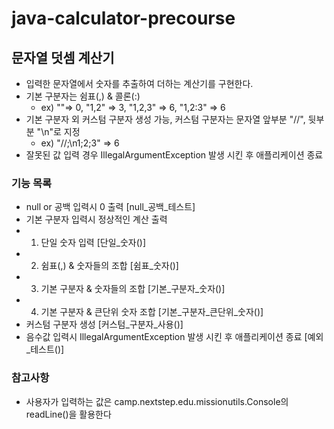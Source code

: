 # java-calculator-precourse

## 문자열 덧셈 계산기
- 입력한 문자열에서 숫자를 추출하여 더하는 계산기를 구현한다.
- 기본 구분자는 쉼표(,) & 콜론(:)
    - ex) ""=> 0, "1,2" => 3, "1,2,3" => 6, "1,2:3" => 6
- 기본 구분자 외 커스텀 구분자 생성 가능, 커스텀 구분자는 문자열 앞부분 "//", 뒷부분 "\n"로 지정
    - ex) "//;\n1;2;3" => 6
- 잘못된 값 입력 경우 IllegalArgumentException 발생 시킨 후 애플리케이션 종료

### 기능 목록
- null or 공백 입력시 0 출력 [null_공백_테스트]
- 기본 구분자 입력시 정상적인 계산 출력
- 1. 단일 숫자 입력 [단일_숫자()]
- 2. 쉼표(,) & 숫자들의 조합 [쉼표_숫자()]
- 3. 기본 구분자 & 숫자들의 조합 [기본_구분자_숫자()]
- 4. 기본 구분자 & 큰단위 숫자 조합 [기본_구분자_큰단위_숫자()]
- 커스텀 구분자 생성 [커스텀_구분자_사용()]
- 음수값 입력시 IllegalArgumentException 발생 시킨 후 애플리케이션 종료 [예외_테스트()]

### 참고사항
- 사용자가 입력하는 값은 camp.nextstep.edu.missionutils.Console의 readLine()을 활용한다
